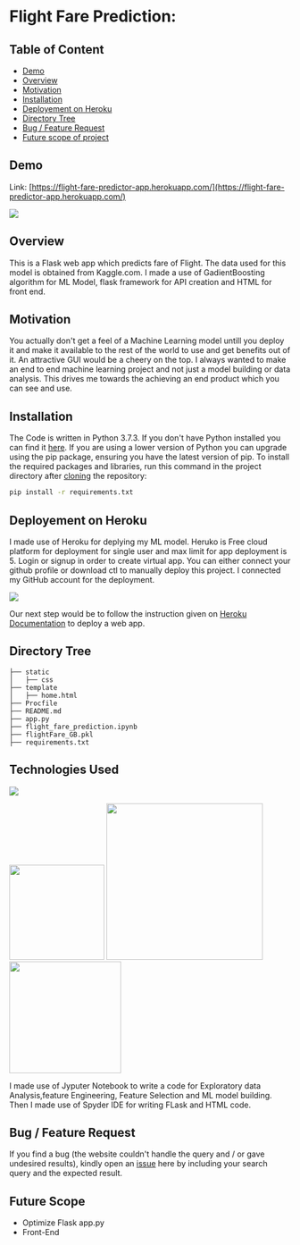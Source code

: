# Flight Fare Prediction: 

## Table of Content
  * [Demo](#demo)
  * [Overview](#overview)
  * [Motivation](#motivation)
  * [Installation](#installation)
  * [Deployement on Heroku](#deployement-on-heroku)
  * [Directory Tree](#directory-tree)
  * [Bug / Feature Request](#bug---feature-request)
  * [Future scope of project](#future-scope)


## Demo
Link: [https://flight-fare-predictor-app.herokuapp.com/](https://flight-fare-predictor-app.herokuapp.com/)

[![](https://i.imgur.com/R1g2wvC.png)](https://flight-fare-predictor-app.herokuapp.com/)


## Overview
This is a Flask web app which predicts fare of Flight. The data used for this model is obtained from Kaggle.com. I made a use of GadientBoosting algorithm for ML Model, flask framework for API creation and HTML for front end.  

## Motivation
You actually don't get a feel of a Machine Learning model untill you deploy it and make it available to the rest of the world to use and get benefits out of it. An attractive GUI would be a cheery on the top. I always wanted to make an end to end machine learning project and not just a model building or data analysis. This drives me towards the achieving an end product which you can see and use.

## Installation
The Code is written in Python 3.7.3. If you don't have Python installed you can find it [here](https://www.python.org/downloads/). If you are using a lower version of Python you can upgrade using the pip package, ensuring you have the latest version of pip. To install the required packages and libraries, run this command in the project directory after [cloning](https://www.howtogeek.com/451360/how-to-clone-a-github-repository/) the repository:
```bash
pip install -r requirements.txt
```

## Deployement on Heroku
I made use of Heroku for deplying my ML model. Heruko is Free cloud platform for deployment for single user and max limit for app deployment is 5. 
Login or signup in order to create virtual app. You can either connect your github profile or download ctl to manually deploy this project. I connected my GitHub account for the deployment. 

[![](https://i.imgur.com/dKmlpqX.png)](https://heroku.com)

Our next step would be to follow the instruction given on [Heroku Documentation](https://devcenter.heroku.com/articles/getting-started-with-python) to deploy a web app.

## Directory Tree 
```
├── static 
│   ├── css
├── template
│   ├── home.html
├── Procfile
├── README.md
├── app.py
├── flight_fare_prediction.ipynb
├── flightFare_GB.pkl
├── requirements.txt
```

## Technologies Used

![](https://forthebadge.com/images/badges/made-with-python.svg)

[<img target="_blank" src="https://flask.palletsprojects.com/en/1.1.x/_images/flask-logo.png" width=170>](https://flask.palletsprojects.com/en/1.1.x/) [<img target="_blank" src="https://number1.co.za/wp-content/uploads/2017/10/gunicorn_logo-300x85.png" width=280>](https://gunicorn.org) [<img target="_blank" src="https://scikit-learn.org/stable/_static/scikit-learn-logo-small.png" width=200>](https://scikit-learn.org/stable/) 

I made use of Jyputer Notebook to write a code for Exploratory data Analysis,feature Engineering, Feature Selection and ML model building. Then I made use of Spyder IDE for writing FLask and HTML code. 


## Bug / Feature Request

If you find a bug (the website couldn't handle the query and / or gave undesired results), kindly open an [issue](https://github.com/Akshay-Ruplag/Flight_Fare_Prediction/issues) here by including your search query and the expected result.

## Future Scope

* Optimize Flask app.py
* Front-End 
